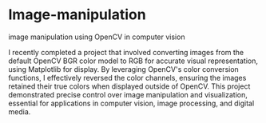 # Image-manipulation
image manipulation using OpenCV in computer vision

I recently completed a project that involved converting images from the default OpenCV BGR color model to RGB for accurate visual representation, using Matplotlib for display. By leveraging OpenCV's color conversion functions, I effectively reversed the color channels, ensuring the images retained their true colors when displayed outside of OpenCV. This project demonstrated precise control over image manipulation and visualization, essential for applications in computer vision, image processing, and digital media.
